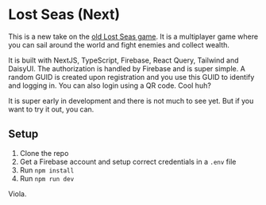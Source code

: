 # Lost Seas (Next)

This is a new take on the [old Lost Seas game](https://github.com/tonygustafsson/lostseas). It is a multiplayer game where you can sail around the world and fight enemies and collect wealth.

It is built with NextJS, TypeScript, Firebase, React Query, Tailwind and DaisyUI. The authorization is handled by Firebase and is super simple. A random GUID is created upon registration and you use this GUID to identify and logging in. You can also login using a QR code. Cool huh?

It is super early in development and there is not much to see yet. But if you want to try it out, you can.

## Setup

1. Clone the repo
2. Get a Firebase account and setup correct credentials in a `.env` file
3. Run `npm install`
4. Run `npm run dev`

Viola.
